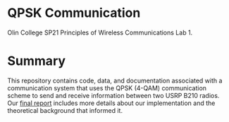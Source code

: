 # QPSK Communication
Olin College SP21 Principles of Wireless Communications Lab 1.
# Summary
This repository contains code, data, and documentation associated with a 
communication system that uses the QPSK (4-QAM) communication scheme to send and
receive information between two USRP B210 radios. Our [final report](https://github.com/anushadatar/usrp-qpsk/blob/main/docs/report.pdf) includes
more details about our implementation and the theoretical background that
informed it.
